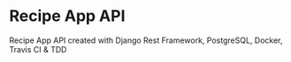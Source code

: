 # Recipe App API

Recipe App API created with Django Rest Framework, PostgreSQL, Docker, Travis CI &amp; TDD
